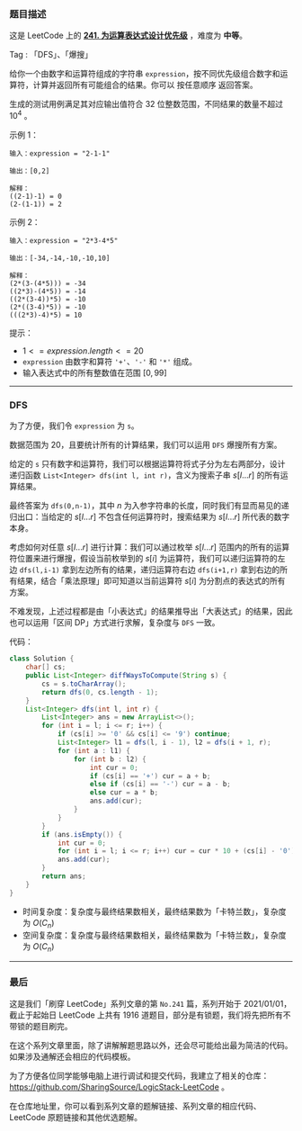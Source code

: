 ### 题目描述

这是 LeetCode 上的 **[241. 为运算表达式设计优先级](https://leetcode.cn/problems/different-ways-to-add-parentheses/solution/by-ac_oier-z07i/)** ，难度为 **中等**。

Tag : 「DFS」、「爆搜」



给你一个由数字和运算符组成的字符串 `expression`，按不同优先级组合数字和运算符，计算并返回所有可能组合的结果。你可以 按任意顺序 返回答案。

生成的测试用例满足其对应输出值符合 $32$ 位整数范围，不同结果的数量不超过 $10^4$ 。

示例 1：
```
输入：expression = "2-1-1"

输出：[0,2]

解释：
((2-1)-1) = 0 
(2-(1-1)) = 2
```
示例 2：
```
输入：expression = "2*3-4*5"

输出：[-34,-14,-10,-10,10]

解释：
(2*(3-(4*5))) = -34 
((2*3)-(4*5)) = -14 
((2*(3-4))*5) = -10 
(2*((3-4)*5)) = -10 
(((2*3)-4)*5) = 10
```

提示：
* $1 <= expression.length <= 20$
* `expression` 由数字和算符 `'+'`、`'-'` 和 `'*'` 组成。
* 输入表达式中的所有整数值在范围 $[0, 99]$

---

### DFS

为了方便，我们令 `expression` 为 `s`。

数据范围为 $20$，且要统计所有的计算结果，我们可以运用 `DFS` 爆搜所有方案。

给定的 `s` 只有数字和运算符，我们可以根据运算符将式子分为左右两部分，设计递归函数 `List<Integer> dfs(int l, int r)`，含义为搜索子串 $s[l...r]$ 的所有运算结果。

最终答案为 `dfs(0,n-1)`，其中 $n$ 为入参字符串的长度，同时我们有显而易见的递归出口：当给定的 $s[l...r]$ 不包含任何运算符时，搜索结果为 $s[l...r]$ 所代表的数字本身。

考虑如何对任意 $s[l...r]$ 进行计算：我们可以通过枚举 $s[l...r]$ 范围内的所有的运算符位置来进行爆搜，假设当前枚举到的 $s[i]$ 为运算符，我们可以递归运算符的左边 `dfs(l,i-1)` 拿到左边所有的结果，递归运算符右边 `dfs(i+1,r)` 拿到右边的所有结果，结合「乘法原理」即可知道以当前运算符 $s[i]$ 为分割点的表达式的所有方案。

不难发现，上述过程都是由「小表达式」的结果推导出「大表达式」的结果，因此也可以运用「区间 DP」方式进行求解，复杂度与 `DFS` 一致。

代码：
```java
class Solution {
    char[] cs;
    public List<Integer> diffWaysToCompute(String s) {
        cs = s.toCharArray();
        return dfs(0, cs.length - 1);
    }
    List<Integer> dfs(int l, int r) {
        List<Integer> ans = new ArrayList<>();
        for (int i = l; i <= r; i++) {
            if (cs[i] >= '0' && cs[i] <= '9') continue;
            List<Integer> l1 = dfs(l, i - 1), l2 = dfs(i + 1, r);
            for (int a : l1) {
                for (int b : l2) {
                    int cur = 0;
                    if (cs[i] == '+') cur = a + b;
                    else if (cs[i] == '-') cur = a - b;
                    else cur = a * b;
                    ans.add(cur);
                }
            }
        }
        if (ans.isEmpty()) {
            int cur = 0;
            for (int i = l; i <= r; i++) cur = cur * 10 + (cs[i] - '0');
            ans.add(cur);
        }
        return ans;
    }
}
```
* 时间复杂度：复杂度与最终结果数相关，最终结果数为「卡特兰数」，复杂度为 $O(C_{n})$
* 空间复杂度：复杂度与最终结果数相关，最终结果数为「卡特兰数」，复杂度为 $O(C_{n})$

---

### 最后

这是我们「刷穿 LeetCode」系列文章的第 `No.241` 篇，系列开始于 2021/01/01，截止于起始日 LeetCode 上共有 1916 道题目，部分是有锁题，我们将先把所有不带锁的题目刷完。

在这个系列文章里面，除了讲解解题思路以外，还会尽可能给出最为简洁的代码。如果涉及通解还会相应的代码模板。

为了方便各位同学能够电脑上进行调试和提交代码，我建立了相关的仓库：https://github.com/SharingSource/LogicStack-LeetCode 。

在仓库地址里，你可以看到系列文章的题解链接、系列文章的相应代码、LeetCode 原题链接和其他优选题解。

